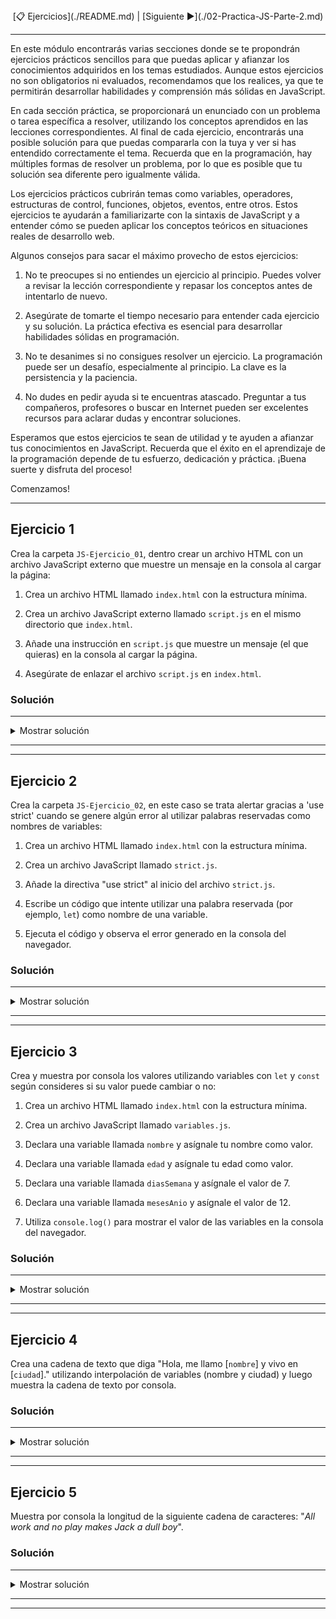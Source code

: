<div align= "center"> [📋 Ejercicios](./README.md) | [Siguiente ▶️](./02-Practica-JS-Parte-2.md)</div>

---

En este módulo encontrarás varias secciones donde se te propondrán ejercicios prácticos sencillos para que puedas aplicar y afianzar los conocimientos adquiridos en los temas estudiados. Aunque estos ejercicios no son obligatorios ni evaluados, recomendamos que los realices, ya que te permitirán desarrollar habilidades y comprensión más sólidas en JavaScript.

En cada sección práctica, se proporcionará un enunciado con un problema o tarea específica a resolver, utilizando los conceptos aprendidos en las lecciones correspondientes. Al final de cada ejercicio, encontrarás una posible solución para que puedas compararla con la tuya y ver si has entendido correctamente el tema. Recuerda que en la programación, hay múltiples formas de resolver un problema, por lo que es posible que tu solución sea diferente pero igualmente válida.

Los ejercicios prácticos cubrirán temas como variables, operadores, estructuras de control, funciones, objetos, eventos, entre otros. Estos ejercicios te ayudarán a familiarizarte con la sintaxis de JavaScript y a entender cómo se pueden aplicar los conceptos teóricos en situaciones reales de desarrollo web.

Algunos consejos para sacar el máximo provecho de estos ejercicios:

1. No te preocupes si no entiendes un ejercicio al principio. Puedes volver a revisar la lección correspondiente y repasar los conceptos antes de intentarlo de nuevo.
    
2. Asegúrate de tomarte el tiempo necesario para entender cada ejercicio y su solución. La práctica efectiva es esencial para desarrollar habilidades sólidas en programación.
    
3. No te desanimes si no consigues resolver un ejercicio. La programación puede ser un desafío, especialmente al principio. La clave es la persistencia y la paciencia.
    
4. No dudes en pedir ayuda si te encuentras atascado. Preguntar a tus compañeros, profesores o buscar en Internet pueden ser excelentes recursos para aclarar dudas y encontrar soluciones.
    
Esperamos que estos ejercicios te sean de utilidad y te ayuden a afianzar tus conocimientos en JavaScript. Recuerda que el éxito en el aprendizaje de la programación depende de tu esfuerzo, dedicación y práctica. ¡Buena suerte y disfruta del proceso!

Comenzamos!

---

## Ejercicio 1

Crea la carpeta `JS-Ejercicio_01`, dentro crear un archivo HTML con un archivo JavaScript externo que muestre un mensaje en la consola al cargar la página:

1. Crea un archivo HTML llamado `index.html` con la estructura mínima.
    
2. Crea un archivo JavaScript externo llamado `script.js` en el mismo directorio que `index.html`.
    
3. Añade una instrucción en `script.js` que muestre un mensaje (el que quieras) en la consola al cargar la página.
    
4. Asegúrate de enlazar el archivo `script.js` en `index.html`.
    

### Solución
---

<details><summary>Mostrar solución</summary>

<em>index.html</em>

```html
<!DOCTYPE html>
<html lang="es">
  <head>
    <meta charset="UTF-8" />
    <meta http-equiv="X-UA-Compatible" content="IE=edge" />
    <meta name="viewport" content="width=device-width, initial-scale=1.0" />
    <title>Ejercicio 1 - JS</title>
  </head>
  <body
    style="
      display: flex;
      justify-content: center;
      align-items: center;
      height: 100vh;
      font-family: Arial, sans-serif;
    "
  >
    <section style="text-align: center">
      <p style="font-size: 2em; margin: 0; color: #333">
        Abre las herramientas de desarrollador para ver el resultado
      </p>
      <p style="font-size: 1.5em; margin-top: 50px; color: #555">
        Para abrir las herramientas de desarrollador, presiona
        <strong>F12</strong> o haz clic derecho y selecciona
        <strong>Inspeccionar</strong>.
      </p>
    </section>
    <script src="./script.js"></script>
  </body>
</html>
```

<em>scripts.js</em>

```js
'use strict';

console.log('Hola, mundo!');
```
</details>

---
---

## Ejercicio 2

Crea la carpeta `JS-Ejercicio_02`, en este caso se trata alertar gracias a 'use strict' cuando se genere algún error al utilizar palabras reservadas como nombres de variables:

1. Crea un archivo HTML llamado `index.html` con la estructura mínima.

2. Crea un archivo JavaScript llamado `strict.js`.

3. Añade la directiva "use strict" al inicio del archivo `strict.js`.

4. Escribe un código que intente utilizar una palabra reservada (por ejemplo, `let`) como nombre de una variable.

5. Ejecuta el código y observa el error generado en la consola del navegador.


### Solución
---

<details><summary>Mostrar solución</summary>

<em>index.html</em>

```html
<!DOCTYPE html>
<html lang="es">
  <head>
    <meta charset="UTF-8" />
    <meta http-equiv="X-UA-Compatible" content="IE=edge" />
    <meta name="viewport" content="width=device-width, initial-scale=1.0" />
    <title>Ejercicio 2 - JS</title>
  </head>
  <body
    style="
      display: flex;
      justify-content: center;
      align-items: center;
      height: 100vh;
      font-family: Arial, sans-serif;
    "
  >
    <section style="text-align: center">
      <p style="font-size: 2em; margin: 0; color: #333">
        Abre las herramientas de desarrollador para ver el resultado
      </p>
      <p style="font-size: 1.5em; margin-top: 50px; color: #555">
        Para abrir las herramientas de desarrollador, presiona
        <strong>F12</strong> o haz clic derecho y selecciona
        <strong>Inspeccionar</strong>.
      </p>
    </section>
    <script src="./strict.js"></script>
  </body>
</html>
```

<em>strict.js</em>

```js
'use strict';

const let = "El nombre de esta variable provocará un error";
```
</details>

---
---

## Ejercicio 3

Crea y muestra por consola los valores utilizando variables con `let` y `const` según consideres si su valor puede cambiar o no:

1. Crea un archivo HTML llamado `index.html` con la estructura mínima.

2. Crea un archivo JavaScript llamado `variables.js`.

3. Declara una variable llamada `nombre` y asígnale tu nombre como valor.

4. Declara una variable llamada `edad` y asígnale tu edad como valor.

5. Declara una variable llamada `diasSemana` y asígnale el valor de 7.

6. Declara una variable llamada `mesesAnio` y asígnale el valor de 12.

7. Utiliza `console.log()` para mostrar el valor de las variables en la consola del navegador.


### Solución
---

<details><summary>Mostrar solución</summary>

<em>index.html</em>

```html
<!DOCTYPE html>
<html lang="es">
  <head>
    <meta charset="UTF-8" />
    <meta http-equiv="X-UA-Compatible" content="IE=edge" />
    <meta name="viewport" content="width=device-width, initial-scale=1.0" />
    <title>Ejercicio 3 - JS</title>
  </head>
  <body
    style="
      display: flex;
      justify-content: center;
      align-items: center;
      height: 100vh;
      font-family: Arial, sans-serif;
    "
  >
    <section style="text-align: center">
      <p style="font-size: 2em; margin: 0; color: #333">
        Abre las herramientas de desarrollador para ver el resultado
      </p>
      <p style="font-size: 1.5em; margin-top: 50px; color: #555">
        Para abrir las herramientas de desarrollador, presiona
        <strong>F12</strong> o haz clic derecho y selecciona
        <strong>Inspeccionar</strong>.
      </p>
    </section>
    <script src="./variables.js"></script>
  </body>
</html>
```

<em>variables.js</em>

```js
'use strict';

let nombre = 'Jack Torrance';
let edad = 43;
const diasSemana = 7;
const mesesAnio = 12;

console.log(nombre);
console.log(edad);
console.log(diasSemana);
console.log(mesesAnio);
```
</details>

---
---

## Ejercicio 4

Crea una cadena de texto que diga "Hola, me llamo [`nombre`] y vivo en [`ciudad`]." utilizando interpolación de variables (nombre y ciudad) y luego muestra la cadena de texto por consola.


### Solución
---

<details><summary>Mostrar solución</summary>

<em>index.html</em>

```html
<!DOCTYPE html>
<html lang="es">
  <head>
    <meta charset="UTF-8" />
    <meta http-equiv="X-UA-Compatible" content="IE=edge" />
    <meta name="viewport" content="width=device-width, initial-scale=1.0" />
    <title>Ejercicio 4 - JS</title>
  </head>
  <body
    style="
      display: flex;
      justify-content: center;
      align-items: center;
      height: 100vh;
      font-family: Arial, sans-serif;
    "
  >
    <section style="text-align: center">
      <p style="font-size: 2em; margin: 0; color: #333">
        Abre las herramientas de desarrollador para ver el resultado
      </p>
      <p style="font-size: 1.5em; margin-top: 50px; color: #555">
        Para abrir las herramientas de desarrollador, presiona
        <strong>F12</strong> o haz clic derecho y selecciona
        <strong>Inspeccionar</strong>.
      </p>
    </section>
    <script src="./backticks.js"></script>
  </body>
</html>
```

<em>backticks.js</em>

```js
'use strict';

const nombre = 'Jack';
const ciudad = 'Portland';

const presentacion = `Hola soy ${nombre} y vivo en ${ciudad}`;

console.log(presentacion);
```
</details>

---
---

## Ejercicio 5

Muestra por consola la longitud de la siguiente cadena de caracteres: "_All work and no play makes Jack a dull boy_".


### Solución
---

<details><summary>Mostrar solución</summary>

<em>index.html</em>

```html
<!DOCTYPE html>
<html lang="es">
  <head>
    <meta charset="UTF-8" />
    <meta http-equiv="X-UA-Compatible" content="IE=edge" />
    <meta name="viewport" content="width=device-width, initial-scale=1.0" />
    <title>Ejercicio 5 - JS</title>
  </head>
<body
    style="
      display: flex;
      justify-content: center;
      align-items: center;
      height: 100vh;
      font-family: Arial, sans-serif;
    "
  >
    <section style="text-align: center">
      <p style="font-size: 2em; margin: 0; color: #333">
        Abre las herramientas de desarrollador para ver el resultado
      </p>
      <p style="font-size: 1.5em; margin-top: 50px; color: #555">
        Para abrir las herramientas de desarrollador, presiona
        <strong>F12</strong> o haz clic derecho y selecciona
        <strong>Inspeccionar</strong>.
      </p>
    </section>
    <script src="./length.js"></script>
  </body>
</html>
```

<em>length.js</em>

```js
'use strict';

const frase = 'All work and no play makes Jack a dull boy';

console.log(`El total de caracteres de la frase son: ${frase.length}`);
```
</details>

---
---

